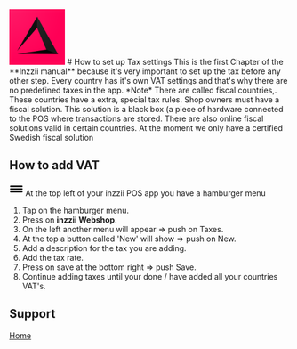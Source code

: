 <img src="../Assets/Pictures/play_store_512.png" alt="inzzii logo" width="100"/>
# How to set up Tax settings
This is the first Chapter of the **Inzzii manual** because it's very important to set up the tax before any other step. Every country has it's own VAT settings and that's why there are no predefined taxes in the app.
*Note* There are called fiscal countries,. These countries have a extra, special tax rules. Shop owners must have a fiscal solution. This solution is a black box (a piece of hardware connected to the POS where transactions are stored. There are also online fiscal solutions valid in certain countries. At the moment we only have a certified Swedish fiscal solution

## How to add VAT

<img src="../Assets/Pictures/Hmenu.png" alt="hamburgermenu" width="25" height="25"/> At the top left of your inzzii POS app you have a hamburger menu 
1. Tap on the hamburger menu.
2. Press on **inzzii Webshop**.
3. On the left another menu will appear => push on Taxes. 
4. At the top a button called 'New' will show => push on New.
5. Add a description for the tax you are adding.
6. Add the tax rate.
7. Press on save at the bottom right => push Save.
8. Continue adding taxes until your done / have added all your countries VAT's. 


## Support
[Home](../index.md)